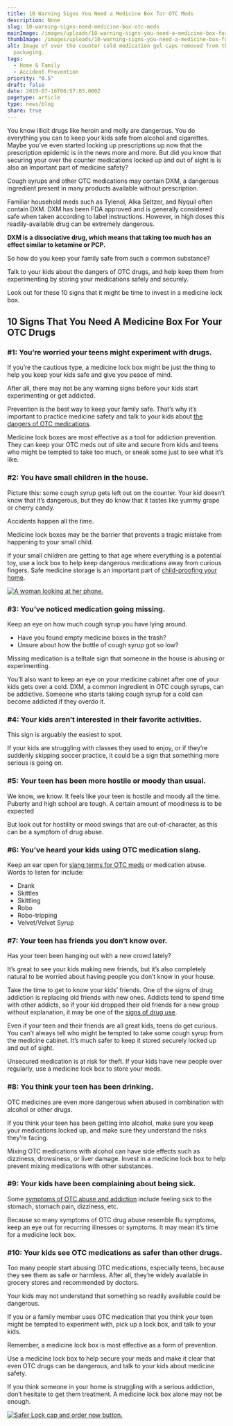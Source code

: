 ```yaml
---
title: 10 Warning Signs You Need a Medicine Box for OTC Meds
description: None
slug: 10-warning-signs-need-medicine-box-otc-meds
mainImage: /images/uploads/10-warning-signs-you-need-a-medicine-box-for-otc-meds.jpg
thumbImage: /images/uploads/10-warning-signs-you-need-a-medicine-box-for-otc-meds.jpg
alt: Image of over the counter cold medication gel caps removed from their
  packaging.
tags:
  - Home & Family
  - Accident Prevention
priority: "0.5"
draft: false
date: 2019-07-16T00:57:03.000Z
pagetype: article
type: news/blog
share: true
---
```

You know illicit drugs like heroin and molly are dangerous. You do everything you can to keep your kids safe from alcohol and cigarettes. Maybe you’ve even started locking up prescriptions up now that the prescription epidemic is in the news more and more. But did you know that securing your over the counter medications locked up and out of sight is is also an important part of medicine safety?

Cough syrups and other OTC medications may contain DXM, a dangerous ingredient present in many products available without prescription.

Familiar household meds such as Tylenol, Alka Seltzer, and Nyquil often contain DXM. DXM has been FDA approved and is generally considered safe when taken according to label instructions. However, in high doses this readily-available drug can be extremely dangerous.

**DXM is a dissociative drug, which means that taking too much has an effect similar to ketamine or PCP.**

So how do you keep your family safe from such a common substance?

Talk to your kids about the dangers of OTC drugs, and help keep them from experimenting by storing your medications safely and securely.

Look out for these 10 signs that it might be time to invest in a medicine lock box.

## 10 Signs That You Need A Medicine Box For Your OTC Drugs

### \#1: You’re worried your teens might experiment with drugs.

If you’re the cautious type, a medicine lock box might be just the thing to help you keep your kids safe and give you peace of mind.

After all, there may not be any warning signs before your kids start experimenting or get addicted.

Prevention is the best way to keep your family safe. That’s why it’s important to practice medicine safety and talk to your kids about [the dangers of OTC medications](http://saferlock.wpengine.com/are-you-keeping-otc-meds-in-your-medication-lock-box/).

Medicine lock boxes are most effective as a tool for addiction prevention. They can keep your OTC meds out of site and secure from kids and teens who might be tempted to take too much, or sneak some just to see what it’s like.

### \#2: You have small children in the house.

Picture this: some cough syrup gets left out on the counter. Your kid doesn’t know that it’s dangerous, but they do know that it tastes like yummy grape or cherry candy.

Accidents happen all the time.

Medicine lock boxes may be the barrier that prevents a tragic mistake from happening to your small child.

If your small children are getting to that age where everything is a potential toy, use a lock box to help keep dangerous medications away from curious fingers. Safe medicine storage is an important part of [child-proofing your home](http://saferlock.wpengine.com/medicine-storage-tips-to-keep-your-kids-safe/).

[![A woman looking at her phone.](/images/uploads/rxguardian-well-rx-graphic.jpg "Save up to 80 percent on prescription drugs.")](https://www.wellrx.com/rx-discount-card/enroll/?invitecode=SaferLock%20&utm_source=SaferLock%20&utm_medium=affiliate&utm_campaign=%3cblogs%3E "WellRx Link")

### \#3: You’ve noticed medication going missing.

Keep an eye on how much cough syrup you have lying around.

* Have you found empty medicine boxes in the trash?
* Unsure about how the bottle of cough syrup got so low?

Missing medication is a telltale sign that someone in the house is abusing or experimenting.

You’ll also want to keep an eye on your medicine cabinet after one of your kids gets over a cold. DXM, a common ingredient in OTC cough syrups, can be addictive. Someone who starts taking cough syrup for a cold can become addicted if they overdo it.

### \#4: Your kids aren’t interested in their favorite activities.

This sign is arguably the easiest to spot.

If your kids are struggling with classes they used to enjoy, or if they’re suddenly skipping soccer practice, it could be a sign that something more serious is going on.

### \#5: Your teen has been more hostile or moody than usual.

We know, we know. It feels like your teen is hostile and moody all the time. Puberty and high school are tough. A certain amount of moodiness is to be expected

But look out for hostility or mood swings that are out-of-character, as this can be a symptom of drug abuse.

### \#6: You’ve heard your kids using OTC medication slang.

Keep an ear open for [slang terms for OTC meds](http://stopmedicineabuse.org/what-does-abuse-look-like/slang-terms) or medication abuse. Words to listen for include:

* Drank
* Skittles
* Skittling
* Robo
* Robo-tripping
* Velvet/Velvet Syrup

### \#7: Your teen has friends you don’t know over.

Has your teen been hanging out with a new crowd lately?

It’s great to see your kids making new friends, but it’s also completely natural to be worried about having people you don’t know in your house.

Take the time to get to know your kids’ friends. One of the signs of drug addiction is replacing old friends with new ones. Addicts tend to spend time with other addicts, so if your kid dropped their old friends for a new group without explanation, it may be one of the [signs of drug use](/news/blog/5-signs-you-might-be-living-with-a-prescription-drug-addicted-teen/).

Even if your teen and their friends are all great kids, teens do get curious. You can’t always tell who might be tempted to take some cough syrup from the medicine cabinet. It’s much safer to keep it stored securely locked up and out of sight.

Unsecured medication is at risk for theft. If your kids have new people over regularly, use a medicine lock box to store your meds.

### \#8: You think your teen has been drinking.

OTC medicines are even more dangerous when abused in combination with alcohol or other drugs.

If you think your teen has been getting into alcohol, make sure you keep your medications locked up, and make sure they understand the risks they’re facing.

Mixing OTC medications with alcohol can have side effects such as dizziness, drowsiness, or liver damage. Invest in a medicine lock box to help prevent mixing medications with other substances.

### \#9: Your kids have been complaining about being sick.

Some [symptoms of OTC abuse and addiction](http://stopmedicineabuse.org/what-does-abuse-look-like/#side-effects) include feeling sick to the stomach, stomach pain, dizziness, etc.

Because so many symptoms of OTC drug abuse resemble flu symptoms, keep an eye out for recurring illnesses or symptoms. It may mean it’s time for a medicine lock box.

### \#10: Your kids see OTC medications as safer than other drugs.

Too many people start abusing OTC medications, especially teens, because they see them as safe or harmless. After all, they’re widely available in grocery stores and recommended by doctors.

Your kids may not understand that something so readily available could be dangerous.

If you or a family member uses OTC medication that you think your teen might be tempted to experiment with, pick up a lock box, and talk to your kids.

Remember, a medicine lock box is most effective as a form of prevention.

Use a medicine lock box to help secure your meds and make it clear that even OTC drugs can be dangerous, and talk to your kids about medicine safety.

If you think someone in your home is struggling with a serious addiction, don’t hesitate to get them treatment. A medicine lock box alone may not be enough.

[![Safer Lock cap and order now button.](/images/uploads/safer-cta.png "Better safe than sorry. Lock up your meds.")](https://shop.rxguardian.com/products/safer-lock "Safer Lock Product Link")